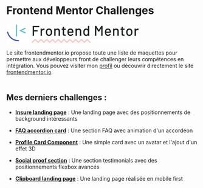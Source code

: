 # Frontend Mentor Challenges

![](logo-frontendmentor.svg)

Le site frontendmentor.io propose toute une liste de maquettes pour permettre aux développeurs front de challenger leurs compétences en intégration.
Vous pouvez visiter mon [profil](https://www.frontendmentor.io/profile/VirginieBouvarel) ou découvrir directement le site [frontendmentor.io](https://www.frontendmentor.io/).<br><br>

## Mes derniers challenges :

- [**Insure landing page**](https://github.com/VirginieBouvarel/frontendmentor-challenges/tree/main/junior/insure) : Une landing page avec des positionnements de background intéressants

- [**FAQ accordion card**](https://github.com/VirginieBouvarel/frontendmentor-challenges/tree/main/newbie/faq-accordion) : Une section FAQ avec animation d'un accordéon
   
- [**Profile Card Component**](https://github.com/VirginieBouvarel/frontendmentor-challenges/tree/main/newbie/profil-card) : Une simple card avec un avatar et l'ajout d'un effet 3D

- [**Social proof section**](https://github.com/VirginieBouvarel/frontendmentor-challenges/tree/main/newbie/social-proof-section) : Une section testimonials avec des positionnements flexbox avancés

- [**Clipboard landing page**](https://github.com/VirginieBouvarel/frontendmentor-challenges/tree/main/junior/clipboard-mobilfirst) : Une landing page réalisée en mobile first


